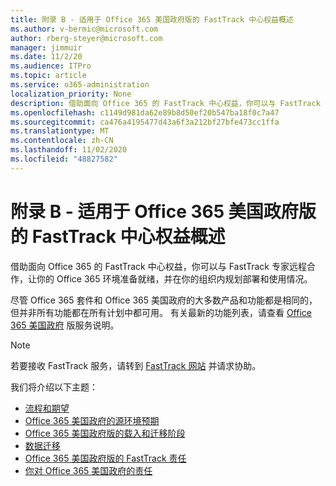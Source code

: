 ```yaml
---
title: 附录 B - 适用于 Office 365 美国政府版的 FastTrack 中心权益概述
ms.author: v-bermic@microsoft.com
author: rberg-steyer@microsoft.com
manager: jimmuir
ms.date: 11/2/20
ms.audience: ITPro
ms.topic: article
ms.service: o365-administration
localization_priority: None
description: 借助面向 Office 365 的 FastTrack 中心权益，你可以与 FastTrack 专家远程合作，让你的 Office 365 环境准备就绪，并在你的组织内规划部署和使用情况。
ms.openlocfilehash: c1149d981da62e89b8d50ef20b547ba18f0c7a47
ms.sourcegitcommit: ca476a4195477d43a6f3a212bf27bfe473cc1ffa
ms.translationtype: MT
ms.contentlocale: zh-CN
ms.lasthandoff: 11/02/2020
ms.locfileid: "48827582"
---
```

# <a name="appendix-b---fasttrack-center-benefit-overview-for-office-365-us-government"></a>附录 B - 适用于 Office 365 美国政府版的 FastTrack 中心权益概述

借助面向 Office 365 的 FastTrack 中心权益，你可以与 FastTrack 专家远程合作，让你的 Office 365 环境准备就绪，并在你的组织内规划部署和使用情况。 
  
尽管 Office 365 套件和 Office 365 美国政府的大多数产品和功能都是相同的，但并非所有功能都在所有计划中都可用。 有关最新的功能列表，请查看 [Office 365 美国政府](https://aka.ms/aboutgovcloud) 版服务说明。

> [!NOTE]
> 若要接收 FastTrack 服务，请转到 [FastTrack 网站](https://go.microsoft.com/fwlink/?linkid=780698) 并请求协助。  

我们将介绍以下主题：
- [流程和期望](process-and-expectations.md) 
- [Office 365 美国政府的源环境预期](US-Gov-appendix-source-environment-expectations.md)   
- [Office 365 美国政府版的载入和迁移阶段](US-Gov-appendix-onboarding-and-migration.md)
- [数据迁移](data-migration.md)    
- [Office 365 美国政府版的 FastTrack 责任](US-Gov-appendix-fasttrack-responsibilities.md)   
- [你对 Office 365 美国政府的责任](US-Gov-appendix-your-responsibilities.md)    

